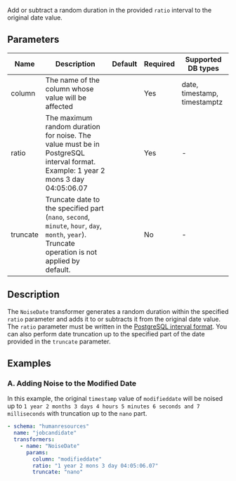 Add or subtract a random duration in the provided `ratio` interval to the original date value.

## Parameters

| Name     | Description                                                                                                                                     | Default | Required | Supported DB types           |
|----------|-------------------------------------------------------------------------------------------------------------------------------------------------|---------|----------|------------------------------|
| column   | The name of the column whose value will be affected                                                                                             |         | Yes      | date, timestamp, timestamptz |
| ratio    | The maximum random duration for noise. The value must be in PostgreSQL interval format. Example: 1 year 2 mons 3 day 04:05:06.07                |         | Yes      | -                            |
| truncate | Truncate date to the specified part (`nano`, `second`, `minute`, `hour`, `day`, `month`, `year`). Truncate operation is not applied by default. |         | No       | -                            |

## Description

The `NoiseDate` transformer generates a random duration within the specified `ratio` parameter and adds it to or
subtracts
it from the original date value. The `ratio` parameter must be written in
the [PostgreSQL interval format](https://www.postgresql.org/docs/current/datatype-datetime.html#DATATYPE-INTERVAL-INPUT).
You can also perform date truncation up to the specified part of the date provided in the `truncate` parameter.

## Examples

### A. Adding Noise to the Modified Date

In this example, the original `timestamp` value of `modifieddate` will be noised up to `1 year 2 months 3 days 4 hours 5
minutes 6 seconds and 7 milliseconds` with truncation up to the `nano` part.

``` yaml title="NoiseDate transformer example"
- schema: "humanresources"
  name: "jobcandidate"
  transformers:
    - name: "NoiseDate"
      params:
        column: "modifieddate"
        ratio: "1 year 2 mons 3 day 04:05:06.07"
        truncate: "nano"
```
